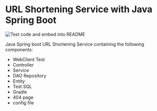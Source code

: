 
# URL Shortening Service with Java Spring Boot


![Test code and embed into README](https://github.com/mehkey/spring-boot-java-URL-Shortening-web-service/workflows/Test%20code%20and%20embed%20into%20README/badge.svg)



Java Spring boot URL Shortening Service containing the following components:

+ WebClient Test
+ Controller
+ Service
+ DAO Repository
+ Entity
+ Test SQL
+ Gradle
+ 404 page
+ config file
